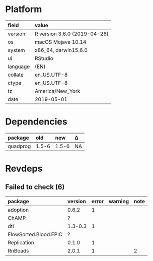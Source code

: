 # Platform

|field    |value                        |
|:--------|:----------------------------|
|version  |R version 3.6.0 (2019-04-26) |
|os       |macOS Mojave 10.14           |
|system   |x86_64, darwin15.6.0         |
|ui       |RStudio                      |
|language |(EN)                         |
|collate  |en_US.UTF-8                  |
|ctype    |en_US.UTF-8                  |
|tz       |America/New_York             |
|date     |2019-05-01                   |

# Dependencies

|package  |old   |new   |Δ  |
|:--------|:-----|:-----|:--|
|quadprog |1.5-6 |1.5-6 |NA |

# Revdeps

## Failed to check (6)

|package               |version |error |warning |note |
|:---------------------|:-------|:-----|:-------|:----|
|adoption              |0.6.2   |1     |        |     |
|ChAMP                 |?       |      |        |     |
|dti                   |1.3-0.3 |1     |        |     |
|FlowSorted.Blood.EPIC |?       |      |        |     |
|Replication           |0.1.0   |1     |        |     |
|RnBeads               |2.0.1   |1     |        |2    |

